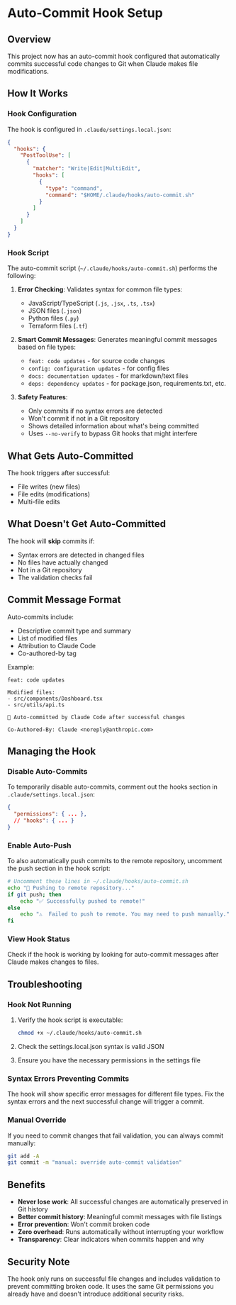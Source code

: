 # Auto-Commit Hook Setup

## Overview

This project now has an auto-commit hook configured that automatically commits successful code changes to Git when Claude makes file modifications.

## How It Works

### Hook Configuration

The hook is configured in `.claude/settings.local.json`:

```json
{
  "hooks": {
    "PostToolUse": [
      {
        "matcher": "Write|Edit|MultiEdit",
        "hooks": [
          {
            "type": "command",
            "command": "$HOME/.claude/hooks/auto-commit.sh"
          }
        ]
      }
    ]
  }
}
```

### Hook Script

The auto-commit script (`~/.claude/hooks/auto-commit.sh`) performs the following:

1. **Error Checking**: Validates syntax for common file types:
   - JavaScript/TypeScript (`.js`, `.jsx`, `.ts`, `.tsx`)
   - JSON files (`.json`) 
   - Python files (`.py`)
   - Terraform files (`.tf`)

2. **Smart Commit Messages**: Generates meaningful commit messages based on file types:
   - `feat: code updates` - for source code changes
   - `config: configuration updates` - for config files
   - `docs: documentation updates` - for markdown/text files
   - `deps: dependency updates` - for package.json, requirements.txt, etc.

3. **Safety Features**:
   - Only commits if no syntax errors are detected
   - Won't commit if not in a Git repository
   - Shows detailed information about what's being committed
   - Uses `--no-verify` to bypass Git hooks that might interfere

## What Gets Auto-Committed

The hook triggers after successful:
- File writes (new files)
- File edits (modifications)
- Multi-file edits

## What Doesn't Get Auto-Committed

The hook will **skip** commits if:
- Syntax errors are detected in changed files
- No files have actually changed
- Not in a Git repository
- The validation checks fail

## Commit Message Format

Auto-commits include:
- Descriptive commit type and summary
- List of modified files
- Attribution to Claude Code
- Co-authored-by tag

Example:
```
feat: code updates

Modified files:
- src/components/Dashboard.tsx
- src/utils/api.ts

🤖 Auto-committed by Claude Code after successful changes

Co-Authored-By: Claude <noreply@anthropic.com>
```

## Managing the Hook

### Disable Auto-Commits

To temporarily disable auto-commits, comment out the hooks section in `.claude/settings.local.json`:

```json
{
  "permissions": { ... },
  // "hooks": { ... }
}
```

### Enable Auto-Push

To also automatically push commits to the remote repository, uncomment the push section in the hook script:

```bash
# Uncomment these lines in ~/.claude/hooks/auto-commit.sh
echo "🚀 Pushing to remote repository..."
if git push; then
    echo "✅ Successfully pushed to remote!"
else
    echo "⚠️  Failed to push to remote. You may need to push manually."
fi
```

### View Hook Status

Check if the hook is working by looking for auto-commit messages after Claude makes changes to files.

## Troubleshooting

### Hook Not Running

1. Verify the hook script is executable:
   ```bash
   chmod +x ~/.claude/hooks/auto-commit.sh
   ```

2. Check the settings.local.json syntax is valid JSON

3. Ensure you have the necessary permissions in the settings file

### Syntax Errors Preventing Commits

The hook will show specific error messages for different file types. Fix the syntax errors and the next successful change will trigger a commit.

### Manual Override

If you need to commit changes that fail validation, you can always commit manually:

```bash
git add -A
git commit -m "manual: override auto-commit validation"
```

## Benefits

- **Never lose work**: All successful changes are automatically preserved in Git history
- **Better commit history**: Meaningful commit messages with file listings  
- **Error prevention**: Won't commit broken code
- **Zero overhead**: Runs automatically without interrupting your workflow
- **Transparency**: Clear indicators when commits happen and why

## Security Note

The hook only runs on successful file changes and includes validation to prevent committing broken code. It uses the same Git permissions you already have and doesn't introduce additional security risks.